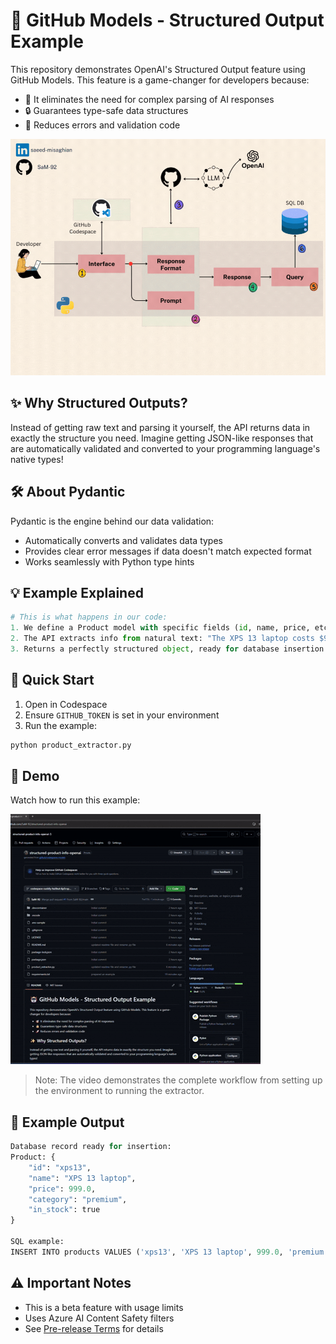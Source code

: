 # 🤖 GitHub Models - Structured Output Example

This repository demonstrates OpenAI's Structured Output feature using GitHub Models. This feature is a game-changer for developers because:
- 🎯 It eliminates the need for complex parsing of AI responses
- 🔒 Guarantees type-safe data structures
- 🚀 Reduces errors and validation code

![Demonstration of Model Overview](/instructions/overview.gif)


## ✨ Why Structured Outputs?
Instead of getting raw text and parsing it yourself, the API returns data in exactly the structure you need. Imagine getting JSON-like responses that are automatically validated and converted to your programming language's native types!

## 🛠 About Pydantic
Pydantic is the engine behind our data validation:
- Automatically converts and validates data types
- Provides clear error messages if data doesn't match expected format
- Works seamlessly with Python type hints

## 💡 Example Explained
```python
# This is what happens in our code:
1. We define a Product model with specific fields (id, name, price, etc.)
2. The API extracts info from natural text: "The XPS 13 laptop costs $999..."
3. Returns a perfectly structured object, ready for database insertion!
```

## 🚀 Quick Start

1. Open in Codespace
2. Ensure `GITHUB_TOKEN` is set in your environment
3. Run the example:
```bash
python product_extractor.py
```

## 🎥 Demo
Watch how to run this example:

![Demonstration of Structured Output API extracting product information from text to JSON](/instructions/example_structure_output.gif)

> Note: The video demonstrates the complete workflow from setting up the environment to running the extractor.

## 📝 Example Output
```python
Database record ready for insertion:
Product: {
    "id": "xps13",
    "name": "XPS 13 laptop",
    "price": 999.0,
    "category": "premium",
    "in_stock": true
}

SQL example:
INSERT INTO products VALUES ('xps13', 'XPS 13 laptop', 999.0, 'premium', true);
```

## ⚠️ Important Notes
- This is a beta feature with usage limits
- Uses Azure AI Content Safety filters
- See [Pre-release Terms](https://docs.github.com/en/site-policy/github-terms/github-pre-release-license-terms) for details
